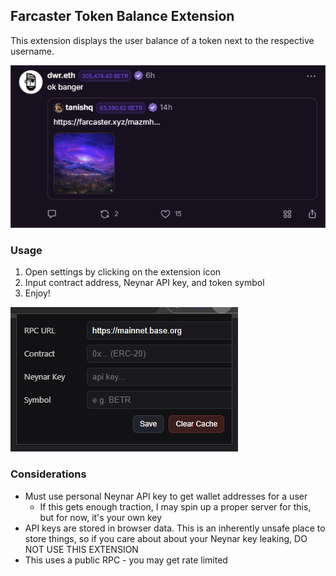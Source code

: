 ## Farcaster Token Balance Extension

This extension displays the user balance of a token next to the respective username.

![Example image](docs/example.png)

### Usage
1. Open settings by clicking on the extension icon
2. Input contract address, Neynar API key, and token symbol
3. Enjoy!

![Settings window](docs/usage.png)

### Considerations
- Must use personal Neynar API key to get wallet addresses for a user
    - If this gets enough traction, I may spin up a proper server for this, but for now, it's your own key
- API keys are stored in browser data.  This is an inherently unsafe place to store things, so if you care about about your Neynar key leaking, DO NOT USE THIS EXTENSION
- This uses a public RPC - you may get rate limited